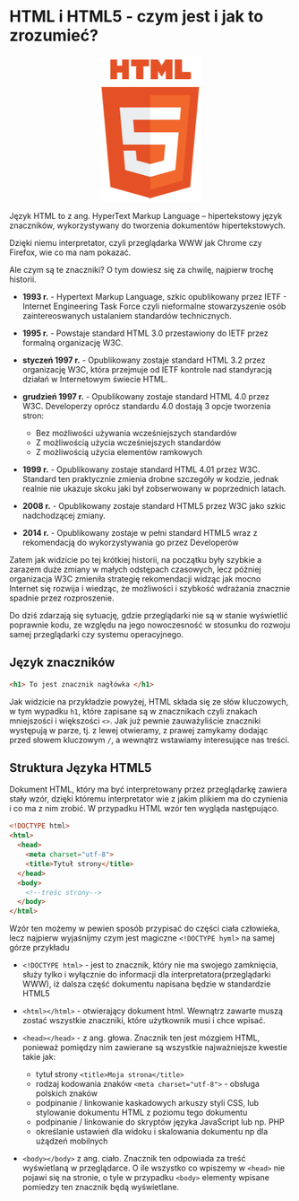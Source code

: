 # HTML i HTML5 - czym jest i jak to zrozumieć?
<img style="position:relative; left:50%; transform:translateX(-50%); width=100%;height=100%" src="./HTML.png">

Język HTML to z ang. HyperText Markup Language – hipertekstowy język znaczników, wykorzystywany do tworzenia dokumentów hipertekstowych.

Dzięki niemu interpretator, czyli przeglądarka WWW jak Chrome czy Firefox, wie co ma nam pokazać.

Ale czym są te znaczniki? O tym dowiesz się za chwilę, najpierw trochę historii.


* **1993 r.** - Hypertext Markup Language, szkic opublikowany przez IETF - Internet Engineering Task Force czyli nieformalne stowarzyszenie osób zaintereoswanych ustalaniem standardów technicznych.

* **1995 r.** - Powstaje standard HTML 3.0 przestawiony do IETF przez formalną organizację W3C.

* **styczeń 1997 r.** - Opublikowany zostaje standard HTML 3.2 przez organizację W3C, która przejmuje od IETF kontrole nad standyracją działań w Internetowym świecie HTML.

* **grudzień 1997 r.** - Opublikowany zostaje standard HTML 4.0 przez W3C. Developerzy oprócz standardu 4.0 dostają 3 opcje tworzenia stron:
  * Bez możliwości używania wcześniejszych standardów
  * Z możliwością użycia wcześniejszych standardów
  * Z możliwością użycia elementów ramkowych

* **1999 r.** - Opublikowany zostaje standard HTML 4.01 przez W3C. Standard ten praktycznie zmienia drobne szczegóły w kodzie, jednak realnie nie ukazuje skoku jaki był zobserwowany w poprzednich latach.

* **2008 r.** - Opublikowany zostaje standard HTML5 przez W3C jako szkic nadchodzącej zmiany.

* **2014 r.** - Opublikowany zostaje w pełni standard HTML5 wraz z rekomendacją do wykorzystywania go przez Developerów


Zatem jak widzicie po tej krótkiej historii, na początku były szybkie a zarazem duże zmiany w małych odstępach czasowych, lecz póżniej organizacja W3C zmieniła strategię rekomendacji widząc jak mocno Internet się rozwija i wiedząc, że możliwości i szybkość wdrażania znacznie spadnie przez rozproszenie.

Do dziś zdarzają się sytuację, gdzie przeglądarki nie są w stanie wyświetlić poprawnie kodu, ze względu na jego nowoczesność w stosunku do rozwoju samej przeglądarki czy systemu operacyjnego.

## Język znaczników

```HTML
<h1> To jest znacznik nagłówka </h1>
```
Jak widzicie na przykładzie powyżej, HTML składa się ze słów kluczowych, w tym wypadku `h1`, które zapisane są w znacznikach czyli znakach mniejszości i większości `<>`. Jak już pewnie zauważyliście znaczniki występują w parze, tj. z lewej otwieramy, z prawej zamykamy dodając przed słowem kluczowym `/`, a wewnątrz wstawiamy interesujące nas treści.

## Struktura Języka HTML5

Dokument HTML, który ma być interpretowany przez przeglądarkę zawiera stały wzór, dzięki któremu interpretator wie z jakim plikiem ma do czynienia i co ma z nim zrobić.
W przypadku HTML wzór ten wygląda następująco.

```HTML
<!DOCTYPE html>
<html>
  <head>
    <meta charset="utf-8">
    <title>Tytuł strony</title>
  </head>
  <body>
    <!--treśc strony-->
  </body>
</html>
```
Wzór ten możemy w pewien sposób przypisać do części ciała człowieka, lecz najpierw wyjaśnijmy czym jest magiczne `<!DOCTYPE hyml>` na samej górze przykładu

* `<!DOCTYPE html>` - jest to znacznik, który nie ma swojego zamknięcia, służy tylko i wyłącznie do informacji dla interpretatora(przeglądarki WWW), iż dalsza część dokumentu napisana będzie w standardzie HTML5

* `<html></html>` - otwierający dokument html. Wewnątrz zawarte muszą zostać wszystkie znaczniki, które użytkownik musi i chce wpisać.

* `<head></head>` - z ang. głowa. Znacznik ten jest mózgiem HTML, ponieważ pomiędzy nim zawierane są wszystkie najważniejsze kwestie takie jak:
  * tytuł strony `<title>Moja strona</title>`
  * rodzaj kodowania znaków `<meta charset="utf-8">` - obsługa polskich znaków
  * podpinanie / linkowanie kaskadowych arkuszy styli CSS, lub stylowanie dokumentu HTML z poziomu tego dokumentu
  * podpinanie / linkowanie do skryptów języka JavaScript lub np. PHP
  * określanie ustawień dla widoku i skalowania dokumentu np dla użądzeń mobilnych

* `<body></body>` z ang. ciało. Znacznik ten odpowiada za treść wyświetlaną w przeglądarce. O ile wszystko co wpiszemy w `<head>` nie pojawi się na stronie, o tyle w przypadku `<body>` elementy wpisane pomiedzy ten znacznik będą wyświetlane.
